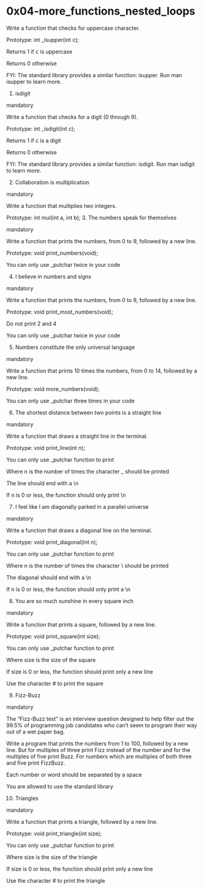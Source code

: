 # 0x04-more_functions_nested_loops

Write a function that checks for uppercase character.



Prototype: int _isupper(int c);

Returns 1 if c is uppercase

Returns 0 otherwise

FYI: The standard library provides a similar function: isupper. Run man isupper to learn more.

1. isdigit

mandatory

Write a function that checks for a digit (0 through 9).



Prototype: int _isdigit(int c);

Returns 1 if c is a digit

Returns 0 otherwise

FYI: The standard library provides a similar function: isdigit. Run man isdigit to learn more.


2. Collaboration is multiplication

mandatory

Write a function that multiplies two integers.



Prototype: int mul(int a, int b);
3. The numbers speak for themselves

mandatory

Write a function that prints the numbers, from 0 to 9, followed by a new line.



Prototype: void print_numbers(void);

You can only use _putchar twice in your code

4. I believe in numbers and signs

mandatory

Write a function that prints the numbers, from 0 to 9, followed by a new line.



Prototype: void print_most_numbers(void);

Do not print 2 and 4

You can only use _putchar twice in your code

5. Numbers constitute the only universal language

mandatory

Write a function that prints 10 times the numbers, from 0 to 14, followed by a new line.



Prototype: void more_numbers(void);

You can only use _putchar three times in your code

6. The shortest distance between two points is a straight line

mandatory

Write a function that draws a straight line in the terminal.



Prototype: void print_line(int n);

You can only use _putchar function to print

Where n is the number of times the character _ should be printed

The line should end with a \n

If n is 0 or less, the function should only print \n

7. I feel like I am diagonally parked in a parallel universe

mandatory

Write a function that draws a diagonal line on the terminal.



Prototype: void print_diagonal(int n);

You can only use _putchar function to print

Where n is the number of times the character \ should be printed

The diagonal should end with a \n

If n is 0 or less, the function should only print a \n

8. You are so much sunshine in every square inch

mandatory

Write a function that prints a square, followed by a new line.



Prototype: void print_square(int size);

You can only use _putchar function to print

Where size is the size of the square

If size is 0 or less, the function should print only a new line

Use the character # to print the square

9. Fizz-Buzz

mandatory

The “Fizz-Buzz test” is an interview question designed to help filter out the 99.5% of programming job candidates who can’t seem to program their way out of a wet paper bag.



Write a program that prints the numbers from 1 to 100, followed by a new line. But for multiples of three print Fizz instead of the number and for the multiples of five print Buzz. For numbers which are multiples of both three and five print FizzBuzz.



Each number or word should be separated by a space

You are allowed to use the standard library

10. Triangles

mandatory

Write a function that prints a triangle, followed by a new line.



Prototype: void print_triangle(int size);

You can only use _putchar function to print

Where size is the size of the triangle

If size is 0 or less, the function should print only a new line

Use the character # to print the triangle


